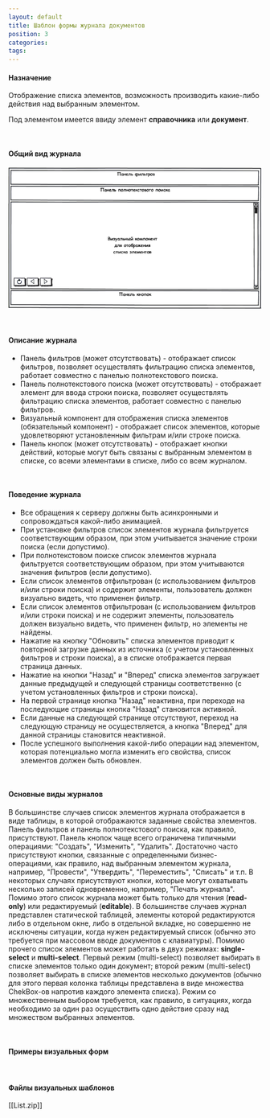 ```yaml
---
layout: default
title: Шаблон формы журнала документов
position: 3
categories: 
tags: 
---
```


#### Назначение

Отображение списка элементов, возможность производить какие-либо действия над выбранным элементом.

Под элементом имеется ввиду элемент **справочника** или **документ**.

 

#### Общий вид журнала

![](List.png)

 

#### Описание журнала

* Панель фильтров (может отсутствовать) - отображает список фильтров, позволяет осуществлять фильтрацию списка элементов, работает совместно с панелью полнотекстового поиска.
* Панель полнотекстового поиска (может отсутствовать) - отображает элемент для ввода строки поиска, позволяет осуществлять фильтрацию списка элементов, работает совместно с панелью фильтров.
* Визуальный компонент для отображения списка элементов (обязательный компонент) - отображает список элементов, которые удовлетворяют установленным фильтрам и/или строке поиска.
* Панель кнопок (может отсутствовать) - отображает кнопки действий, которые могут быть связаны с выбранным элементом в списке, со всеми элементами в списке, либо со всем журналом.

 

#### Поведение журнала

* Все обращения к серверу должны быть асинхронными и сопровождаться какой-либо анимацией.
* При установке фильтров список элементов журнала фильтруется соответствующим образом, при этом учитывается значение строки поиска (если допустимо).
* При полнотекстовом поиске список элементов журнала фильтруется соответствующим образом, при этом учитываются значения фильтров (если допустимо).
* Если список элементов отфильтрован (с использованием фильтров и/или строки поиска) и содержит элементы, пользователь должен визуально видеть, что применен фильтр.
* Если список элементов отфильтрован (с использованием фильтров и/или строки поиска) и не содержит элементы, пользователь должен визуально видеть, что применен фильтр, но элементы не найдены.
* Нажатие на кнопку "Обновить" списка элементов приводит к повторной загрузке данных из источника (с учетом установленных фильтров и строки поиска), а в списке отображается первая страница данных.
* Нажатие на кнопки "Назад" и "Вперед" списка элементов загружает данные предыдущей и следующей страницы соответственно (с учетом установленных фильтров и строки поиска).
* На первой странице кнопка "Назад" неактивна, при переходе на последующие страницы кнопка "Назад" становится активной.
* Если данные на следующей странице отсутствуют, переход на следующую страницу не осуществляется, а кнопка "Вперед" для данной страницы становится неактивной.
* После успешного выполнения какой-либо операции над элементом, которая потенциально могла изменить его свойства, список элементов должен быть обновлен.

 

#### Основные виды журналов

В большинстве случаев список элементов журнала отображается в виде таблицы, в которой отображаются заданные свойства элементов. Панель фильтров и панель полнотекстового поиска, как правило, присутствуют. Панель кнопок чаще всего ограничена типичными операциями: "Создать", "Изменить", "Удалить". Достаточно часто присутствуют кнопки, связанные с определенными бизнес-операциями, как правило, над выбранным элементом журнала, например, "Провести", "Утвердить", "Переместить", "Списать" и т.п. В некоторых случаях присутствуют кнопки, которые могут охватывать несколько записей одновременно, например, "Печать журнала". Помимо этого список журнала может быть только для чтения (**read-only**) или редактируемый (**editable**). В большинстве случаев журнал представлен статической таблицей, элементы которой редактируются либо в отдельном окне, либо в отдельной вкладке, но совершенно не исключены ситуации, когда нужен редактируемый список (обычно это требуется при массовом вводе документов с клавиатуры). Помимо прочего список элементов может работать в двух режимах: **single-select** и **multi-select**. Первый режим (multi-select) позволяет выбирать в списке элементов только один документ; второй режим (multi-select) позволяет выбирать в списке элементов несколько документов (обычно для этого первая колонка таблицы представлена в виде множества ChekBox-ов напротив каждого элемента списка). Режим со множественным выбором требуется, как правило, в ситуациях, когда необходимо за один раз осуществить одно действие сразу над множеством выбранных элементов.

 

#### Примеры визуальных форм



 

#### Файлы визуальных шаблонов

[[List.zip]]

 

 

